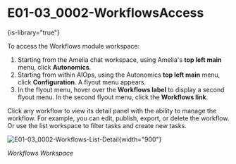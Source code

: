 # E01-03_0002-WorkflowsAccess

{is-library="true"}

<snippet id="E01-03_0002-WorkflowsAccess_snippet">

To access the Workflows module workspace:

1. Starting from the Amelia chat workspace, using Amelia's **top left main** menu, click **Autonomics**.
2. Starting from within AIOps, using the Autonomics **top left main** menu, click **Configuration**. A flyout menu appears.
3. In the flyout menu, hover over the **Workflows label** to display a second flyout menu. In the second flyout menu, click the **Workflows link**.

Click any workflow to view its detail panel with the ability to manage the workflow. For example, you can edit, publish, export, or delete the workflow. Or use the list workspace to filter tasks and create new tasks.

![E01-03_0002-Workflows-List-Detail](E01-03_0002-Workflows-List-Detail.png){width="900"}

*Workflows Workspace*


</snippet>